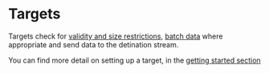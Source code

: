 # Targets

Targets check for [validity and size restrictions](./failure-model.md), [batch data](./batching-model.md) where appropriate and send data to the detination stream.

You can find more detail on setting up a target, in the [getting started section](../configuration/targets/)